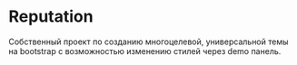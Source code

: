 # Reputation

Собственный проект по созданию многоцелевой, 
универсальной темы на bootstrap с возможностью
изменению стилей через demo панель.
